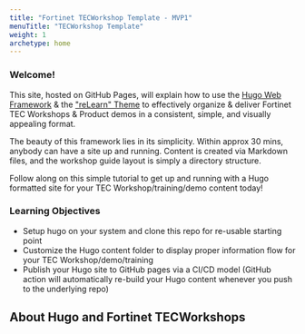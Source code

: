 ```yaml
---
title: "Fortinet TECWorkshop Template - MVP1"
menuTitle: "TECWorkshop Template"
weight: 1
archetype: home
---
```


### Welcome!

This site, hosted on GitHub Pages, will explain how to use the [Hugo Web Framework]("https://gohugo.io/") & the ["reLearn" Theme]("https://mcshelby.github.io/hugo-theme-relearn/index.html") to effectively organize & deliver Fortinet TEC Workshops & Product demos in a consistent, simple, and visually appealing format.

The beauty of this framework lies in its simplicity.  Within approx 30 mins, anybody can have a site up and running.  Content is created via Markdown files, and the workshop guide layout is simply a directory structure.

Follow along on this simple tutorial to get up and running with a Hugo formatted site for your TEC Workshop/training/demo content today!

### Learning Objectives
- Setup hugo on your system and clone this repo for re-usable starting point
- Customize the Hugo content folder to display proper information flow for your TEC Workshop/demo/training
- Publish your Hugo site to GitHub pages via a CI/CD model (GitHub action will automatically re-build your Hugo content whenever you push to the underlying repo)

## About Hugo and Fortinet TECWorkshops